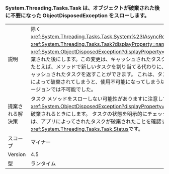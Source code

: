 ### <a name="systemthreadingtaskstask-no-longer-throw-objectdisposedexception-after-object-is-disposed"></a>System.Threading.Tasks.Task は、オブジェクトが破棄された後に不要になった ObjectDisposedException をスローします。

|   |   |
|---|---|
|説明|除く<xref:System.Threading.Tasks.Task.System%23IAsyncResult%23AsyncWaitHandle>、<xref:System.Threading.Tasks.Task?displayProperty=name>メソッドをスローしなく、<xref:System.ObjectDisposedException?displayProperty=name>例外オブジェクトが破棄された後にします。この変更は、キャッシュされたタスクの使用をサポートします。 たとえば、メソッドで新しいタスクを割り当てる代わりに、既に完了した操作を表す、キャッシュされたタスクを返すことができます。 これは、タスクの任意のコンシューマーによって破棄されてしまうと、使用不可能になってしまう以前の .NET Framework のバージョンでは不可能でした。|
|提案される解決策|タスク メソッドをスローしない可能性がありますに注意してください<xref:System.ObjectDisposedException?displayProperty=name>場合、オブジェクトが破棄されるときにします。 タスクの状態を明示的にチェックを更新する必要がある場合は、アプリによってされたタスクが破棄されたことを確認するには、この例外を使用して<xref:System.Threading.Tasks.Task.Status>です。|
|スコープ|マイナー|
|Version|4.5|
|型|ランタイム|


